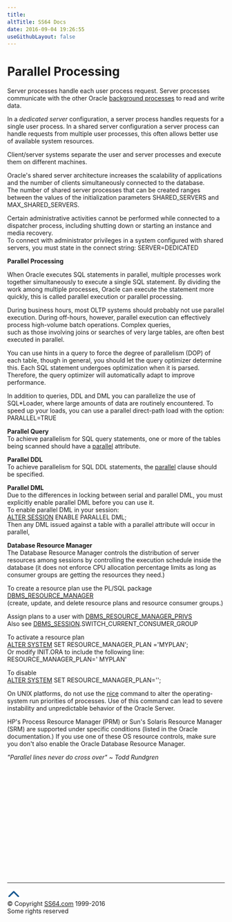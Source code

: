 ```yaml
---
title:
altTitle: SS64 Docs
date: 2016-09-04 19:26:55
useGithubLayout: false
---
```

<!-- #BeginLibraryItem "/Library/head_orasyntax.lbi" --><!-- #EndLibraryItem --><h1>Parallel Processing </h1>
<p>  Server processes handle each user process request.
    Server processes communicate with the other Oracle <a href="syntax-instance.html">background
    processes</a> to
  read
and write data.</p>
<p>In a <i>dedicated server </i>configuration,
    a server process handles requests for a  single user process. In a shared
    server configuration a server process can handle requests from multiple user
    processes, this often allows better  use of available system resources. </p>
<p>Client/server systems separate the user and server processes and
    execute them on different machines.</p>
<p>  Oracle's shared server architecture increases the scalability of applications
    and the number of clients simultaneously connected to the database.<br>
  The number of
  shared server processes that can be created ranges between the values of the
initialization parameters SHARED_SERVERS and MAX_SHARED_SERVERS.</p>
<p>  Certain administrative activities cannot be performed while connected to
      a dispatcher process, including shutting down or starting an instance and
      media
    recovery. <br>
  To connect with administrator privileges in a system configured
    with shared servers, you must state in the connect string: SERVER=DEDICATED</p>
<p><b>Parallel Processing</b><br>
  
  When Oracle executes SQL statements in parallel, multiple processes work together
  simultaneously to execute a single SQL statement. By dividing the work  among
    multiple processes, Oracle can execute the statement more quickly,  this
    is called parallel execution or parallel processing.</p>
<p>During business hours, most OLTP systems should probably not use parallel
  execution. During off-hours, however, parallel execution can effectively process
  high-volume batch operations. Complex queries,<br>
  such as those involving joins or searches of very large tables, are often best
  executed in parallel.</p>
<p>You can use hints in a query to force the degree of parallelism (DOP) of each
  table, though in
general, you should let the query optimizer determine this. Each SQL statement
undergoes  optimization when it is parsed. Therefore,
the query optimizer will automatically adapt
  to improve performance.</p>
<p>In addition to queries, DDL and DML you can parallelize the use of SQL*Loader,
  where large amounts of data are routinely encountered. To speed up your loads,
  you can use a parallel direct-path load with the option: PARALLEL=TRUE</p>
<p><b>Parallel Query</b><br>
  To achieve parallelism for SQL query statements, one or more of the tables
being scanned should have a <a href="table_c.html">parallel</a> attribute.</p>
<p><b>Parallel DDL</b><br>
  To achieve parallelism for SQL DDL statements, the <a href="table_c.html">parallel</a> clause should be
specified.</p>
<p>  <b>Parallel DML</b><br>
  Due to the differences in locking between serial and parallel DML, you must
    explicitly enable parallel DML before you can use it. <br>
    To  enable parallel
  DML in your session: <br>
  <a href="session_a.html">ALTER SESSION</a> ENABLE PARALLEL DML;<br>
  Then any DML issued against a table with a parallel attribute will occur in
parallel,</p>
<p><b>Database Resource Manager</b><br>
  The Database Resource Manager controls the distribution of server resources
    among sessions by controlling the execution schedule inside the database
    (it does not enforce CPU allocation percentage limits as long as consumer
groups are getting the resources they need.)</p>
<p>To create a resource plan use the PL/SQL package <a href="../orap/DBMS_RESOURCE_MANAGER.html">DBMS_RESOURCE_MANAGER</a> <br>
  (create,
  update, and delete resource plans and resource consumer groups.)</p>
<p>  Assign plans to a user with <a href="../orap/DBMS_RESOURCE_MANAGER_PRIVS.html">DBMS_RESOURCE_MANAGER_PRIVS</a><br>
  Also see <a href="../orap/DBMS_SESSION.html">DBMS_SESSION</a>.SWITCH_CURRENT_CONSUMER_GROUP</p>
<p>To activate a resource plan<br>
  <a href="system_a.html">ALTER SYSTEM</a> SET RESOURCE_MANAGER_PLAN ='MYPLAN';<br>
  Or modify INIT.ORA to include the following line:<br>
  RESOURCE_MANAGER_PLAN=' MYPLAN'</p>
<p>To disable<br>
  <a href="system_a.html">ALTER SYSTEM</a> SET RESOURCE_MANAGER_PLAN='';</p>
<p>On UNIX platforms, do not use the <a href="../bash/nice.html">nice</a> command
  to alter the operating-system run priorities of processes. Use of this
  command can lead to severe instability and unpredictable behavior of the
Oracle Server. </p>
<p>HP's Process Resource Manager (PRM) or Sun's Solaris Resource Manager (SRM)
  are supported under specific conditions (listed in the Oracle documentation.)
  If you use one of these OS resource controls, make sure you don't also enable
  the Oracle Database Resource Manager.</p>
<p class="quote"><i>"Parallel lines never do cross over" ~ Todd Rundgren
</i></p><!-- #BeginLibraryItem "/Library/foot_ora.lbi" --><p><script async="" src="//pagead2.googlesyndication.com/pagead/js/adsbygoogle.js"></script>
<!-- oracle-footer -->
<ins class="adsbygoogle" style="display:inline-block;width:300px;height:250px" data-ad-client="ca-pub-6140977852749469" data-ad-slot="4275490898"></ins>
<script>
(adsbygoogle = window.adsbygoogle || []).push({});
</script></p>
<hr>
<div id="bl" class="footer"><a href="#"><img src="../images/top.png" width="30" height="22" alt="Back to the Top"></a></div>
<div id="br" class="footer, tagline">© Copyright <a href="http://ss64.com/">SS64.com</a> 1999-2016<br>
Some rights reserved</div><!-- #EndLibraryItem -->

